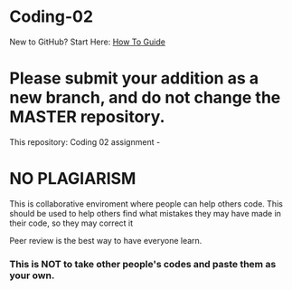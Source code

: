 # Coding-02
New to GitHub? Start Here: <a href="https://guides.github.com/activities/hello-world/">How To Guide</a>
<h1>Please submit your addition as a new branch, and do not change the MASTER repository.</h1>

This repository:
Coding 02 assignment - <h1>NO PLAGIARISM</h1>
This is collaborative enviroment where people can help others code.
This should be used to help others find what mistakes they may have made in their code, so they may correct it

Peer review is the best way to have everyone learn.
<h3>This is NOT to take other people's codes and paste them as your own.</h3>
